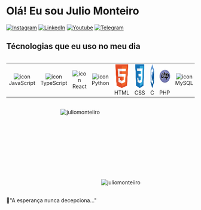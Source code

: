# Olá! Eu sou Julio Monteiro 

[![Instagram](https://img.shields.io/badge/Instagram-E4405F?style=for-the-badge&logo=instagram&logoColor=white)](https://instagram.com/juliomonteiiro)
[![LinkedIn](https://img.shields.io/badge/LinkedIn-0077B5?style=for-the-badge&logo=linkedin&logoColor=white)](https://linkedin.com/in/julio-alexsandro-monteiro-da-silva-294b25248)
[![Youtube](https://img.shields.io/badge/YouTube-FF0000?style=for-the-badge&logo=youtube&logoColor=white)](https://youtube.com/c/juliomonteiiro)
[![Telegram](https://img.shields.io/badge/Telegram-2CA5E0?style=for-the-badge&logo=telegram&logoColor=white)](https://t.me/juliomonteiiro)


## Técnologias que eu uso no meu dia
<div style="display: flex; align-items: flex-start; align: center">
<table align="center">
  <tr>
    <td align="center" width="96">
        <img src="https://techstack-generator.vercel.app/js-icon.svg" alt="icon" width="65" height="65" />
      <br>JavaScript
    </td>
    <td align="center" width="96">
        <img src="https://techstack-generator.vercel.app/ts-icon.svg" alt="icon" width="65" height="65" />
      <br>TypeScript
    </td>
    <td align="center" width="96">
        <img src="https://techstack-generator.vercel.app/react-icon.svg" alt="icon" width="65" height="65" />
      <br>React
    </td>
     <td align="center" width="96">
        <img src="https://techstack-generator.vercel.app/python-icon.svg" alt="icon" width="65" height="65" />
      <br>Python
    </td>
     <td align="center" width="96">
        <img src="https://raw.githubusercontent.com/devicons/devicon/master/icons/html5/html5-original.svg" alt="icon" width="65" height="65" />
      <br>HTML
    </td>
     <td align="center" width="96">
        <img src="https://raw.githubusercontent.com/devicons/devicon/master/icons/css3/css3-original.svg" alt="icon" width="65" height="65" />
      <br>CSS
    </td>
    <td align="center" width="96">
        <img src="https://raw.githubusercontent.com/devicons/devicon/master/icons/c/c-original.svg" alt="icon" width="65" height="65" />
      <br>C
    </td>
    <td align="center" width="96">
        <img src="https://raw.githubusercontent.com/devicons/devicon/master/icons/php/php-original.svg" alt="icon" width="65" height="65" />
      <br>PHP
    </td>
    <td align="center" width="96">
        <img src="https://techstack-generator.vercel.app/mysql-icon.svg" alt="icon" width="65" height="65" />
      <br>MySQL
    </td>
    <td align="center" width="96"> 
        <img src="https://techstack-generator.vercel.app/github-icon.svg" width="65" height="65" alt="Git" />
      <br>Git Hub
    </td>         
 </tr>
</table>
</div>
<br/>
<div style="text-align: center;">
  <div style="display: inline-block; height: 100%;">
    <picture>
      <source media="(prefers-color-scheme: dark)" srcset="https://github-readme-stats.vercel.app/api/top-langs?username=juliomonteiiro&show_icons=true&theme=tokyonight&locale=en&layout=compact" />
      <source media="(prefers-color-scheme: light)" srcset="https://github-readme-stats.vercel.app/api/top-langs/?username=juliomonteiiro&hide_progress=true&theme=tokyonight&show_icons=true&locale=en&layout=compact" />
      <img align="left" src="https://github-readme-stats.vercel.app/api/top-langs/?username=juliomonteiiro&hide_progress=true&theme=tokyonight&locale=en&layout=compact" alt="juliomonteiiro" style="height: 200px;" />
    </picture>
  </div>

  <div style="display: inline-block; height: 100%;">
    <picture>
      <source media="(prefers-color-scheme: dark)" srcset="https://github-readme-stats.vercel.app/api?username=juliomonteiiro&show_icons=true&theme=tokyonight&locale=en" />
      <source media="(prefers-color-scheme: light)" srcset="https://github-readme-stats.vercel.app/api?username=juliomonteiiroshow_icons=true&locale=en" />
      <img align="center" src="https://github-readme-stats.vercel.app/api?username=juliomonteiiro&show_icons=true&theme=tokyonight&locale=en" alt="juliomonteiiro" style="height: 200px;" />
    </picture>
  </div>
</div>
<br/>


📖"A esperança nunca decepciona..."
